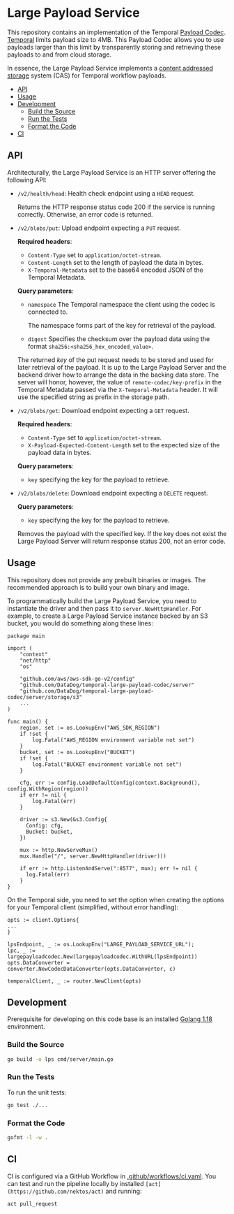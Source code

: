 # Large Payload Service

This repository contains an implementation of the Temporal [Payload Codec](https://docs.temporal.io/concepts/what-is-a-data-converter/#payload-codecs).
[Temporal](https://temporal.io/) limits payload size to 4MB.
This Payload Codec allows you to use payloads larger than this limit by transparently storing and retrieving these payloads to and from cloud storage.

In essence, the Large Payload Service implements a [content addressed storage](https://en.wikipedia.org/wiki/Content-addressable_storage) system (CAS) for Temporal workflow payloads.

<!-- toc -->

- [API](#api)
- [Usage](#usage)
- [Development](#development)
  * [Build the Source](#build-the-source)
  * [Run the Tests](#run-the-tests)
  * [Format the Code](#format-the-code)
- [CI](#ci)

<!-- tocstop -->

## API

Architecturally, the Large Payload Service is an HTTP server offering the following API:

- `/v2/health/head`: Health check endpoint using a `HEAD` request.
   
   Returns the HTTP response status code 200 if the service is running correctly. 
   Otherwise, an error code is returned.

- `/v2/blobs/put`: Upload endpoint expecting a `PUT` request.

   **Required headers**:
   - `Content-Type` set to `application/octet-stream`.
   - `Content-Length` set to the length of payload the data in bytes.
   - `X-Temporal-Metadata` set to the base64 encoded JSON of the Temporal Metadata.

   **Query parameters**:
   - `namespace` The Temporal namespace the client using the codec is connected to.
  
     The namespace forms part of the key for retrieval of the payload.
   - `digest` Specifies the checksum over the payload data using the format `sha256:<sha256_hex_encoded_value>`.

   The returned _key_ of the put request needs to be stored and used for later retrieval of the payload.
   It is up to the Large Payload Server and the backend driver how to arrange the data in the backing data store.
   The server will honor, however, the value of `remote-codec/key-prefix` in the Temporal Metadata passed via the `X-Temporal-Metadata` header.
   It will use the specified string as prefix in the storage path.

- `/v2/blobs/get`: Download endpoint expecting a `GET` request.

  **Required headers**:
  - `Content-Type` set to `application/octet-stream`.
  - `X-Payload-Expected-Content-Length` set to the expected size of the payload data in bytes.

  **Query parameters**:
  - `key` specifying the key for the payload to retrieve.


- `/v2/blobs/delete`: Download endpoint expecting a `DELETE` request.

  **Query parameters**:
  - `key` specifying the key for the payload to retrieve.

  Removes the payload with the specified key. If the key does not exist the Large Payload Server will
  return response status 200, not an error code.

## Usage

This repository does not provide any prebuilt binaries or images.
The recommended approach is to build your own binary and image.

To programmatically build the Large Payload Service, you need to instantiate the driver and then pass it to `server.NewHttpHandler`.
For example, to create a Large Payload Service instance backed by an S3 bucket, you would do something along these lines:

```golang
package main

import (
    "context"
    "net/http"
    "os"

    "github.com/aws/aws-sdk-go-v2/config"
    "github.com/DataDog/temporal-large-payload-codec/server"
    "github.com/DataDog/temporal-large-payload-codec/server/storage/s3"
    ...
)

func main() {
    region, set := os.LookupEnv("AWS_SDK_REGION")
    if !set {
        log.Fatal("AWS_REGION environment variable not set")
    }
    bucket, set := os.LookupEnv("BUCKET")
    if !set {
        log.Fatal("BUCKET environment variable not set")
    }

    cfg, err := config.LoadDefaultConfig(context.Background(), config.WithRegion(region))
    if err != nil {
        log.Fatal(err)
    }

    driver := s3.New(&s3.Config{
      Config: cfg,
      Bucket: bucket,
    })

    mux := http.NewServeMux()
    mux.Handle("/", server.NewHttpHandler(driver)))

    if err := http.ListenAndServe(":8577", mux); err != nil {
      log.Fatal(err)
    }
}
```

On the Temporal side, you need to set the option when creating the options for your Temporal client (simplified, without error handling):

```golang
opts := client.Options{
...
}

lpsEndpoint, _ := os.LookupEnv("LARGE_PAYLOAD_SERVICE_URL");
lpc, _ := largepayloadcodec.New(largepayloadcodec.WithURL(lpsEndpoint))
opts.DataConverter = converter.NewCodecDataConverter(opts.DataConverter, c)

temporalClient, _ := router.NewClient(opts)
```

## Development

Prerequisite for developing on this code base is an installed [Golang 1.18](https://go.dev/doc/install) environment.

### Build the Source

```sh
go build -o lps cmd/server/main.go
```

### Run the Tests

To run the unit tests:

```sh
go test ./...
```

### Format the Code

```sh
gofmt -l -w .
```

## CI

CI is configured via a GitHub Workflow in [.github/workflows/ci.yaml](.github/workflows/ci.yaml).
You can test and run the pipeline locally by installed `[act](https://github.com/nektos/act)` and running:

```shell
act pull_request
```
